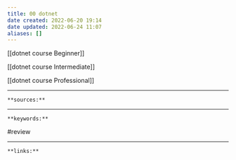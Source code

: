```yaml
---
title: 00 dotnet
date created: 2022-06-20 19:14
date updated: 2022-06-24 11:07
aliases: []
---
```


[[dotnet course Beginner]]

[[dotnet course Intermediate]]

[[dotnet course Professional]]

---

`**sources:**`

---

`**keywords:**`

#review

---

`**links:**`
